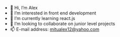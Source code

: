 - 👋 Hi, I’m Alex
- 👀 I’m interested in front end development
- 🌱 I’m currently learning react.js
- 💞️ I’m looking to collaborate on junior level projects
- 📫 E-mail address: mitualex12@yahoo.com

<!---
MyName-is-Alex/MyName-is-Alex is a ✨ special ✨ repository because its `README.md` (this file) appears on your GitHub profile.
You can click the Preview link to take a look at your changes.
--->
